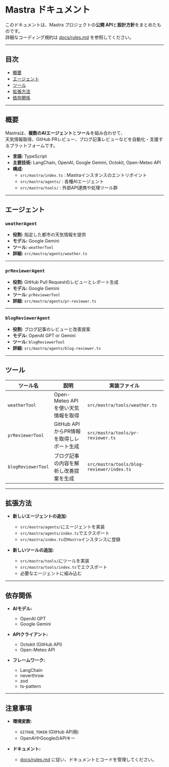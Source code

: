 # Mastra ドキュメント

このドキュメントは、Mastra プロジェクトの**公開 API**と**設計方針**をまとめたものです。  
詳細なコーディング規約は [docs/rules.md](../rules.md) を参照してください。

---

## 目次

- [概要](#概要)
- [エージェント](#エージェント)
- [ツール](#ツール)
- [拡張方法](#拡張方法)
- [依存関係](#依存関係)

---

## 概要

Mastraは、**複数のAIエージェント**と**ツール**を組み合わせて、  
天気情報取得、GitHub PRレビュー、ブログ記事レビューなどを自動化・支援するプラットフォームです。

- **言語:** TypeScript
- **主要技術:** LangChain, OpenAI, Google Gemini, Octokit, Open-Meteo API
- **構成:**  
  - `src/mastra/index.ts` : Mastraインスタンスのエントリポイント  
  - `src/mastra/agents/` : 各種AIエージェント  
  - `src/mastra/tools/` : 外部API連携や処理ツール群

---

## エージェント

### `weatherAgent`

- **役割:** 指定した都市の天気情報を提供
- **モデル:** Google Gemini
- **ツール:** `weatherTool`
- **詳細:** `src/mastra/agents/weather.ts`

---

### `prReviewerAgent`

- **役割:** GitHub Pull Requestのレビューとレポート生成
- **モデル:** Google Gemini
- **ツール:** `prReviewerTool`
- **詳細:** `src/mastra/agents/pr-reviewer.ts`

---

### `blogReviewerAgent`

- **役割:** ブログ記事のレビューと改善提案
- **モデル:** OpenAI GPT or Gemini
- **ツール:** `blogReviewerTool`
- **詳細:** `src/mastra/agents/blog-reviewer.ts`

---

## ツール

| ツール名             | 説明                                         | 実装ファイル                                   |
|----------------------|----------------------------------------------|----------------------------------------------|
| `weatherTool`        | Open-Meteo APIを使い天気情報を取得           | `src/mastra/tools/weather.ts`               |
| `prReviewerTool`     | GitHub APIからPR情報を取得しレポート生成     | `src/mastra/tools/pr-reviewer.ts`           |
| `blogReviewerTool`   | ブログ記事の内容を解析し改善提案を生成       | `src/mastra/tools/blog-reviewer/index.ts`   |

---

## 拡張方法

- **新しいエージェントの追加:**
  - `src/mastra/agents/`にエージェントを実装
  - `src/mastra/agents/index.ts`でエクスポート
  - `src/mastra/index.ts`の`Mastra`インスタンスに登録

- **新しいツールの追加:**
  - `src/mastra/tools/`にツールを実装
  - `src/mastra/tools/index.ts`でエクスポート
  - 必要なエージェントに組み込む

---

## 依存関係

- **AIモデル:**  
  - OpenAI GPT  
  - Google Gemini

- **APIクライアント:**  
  - Octokit (GitHub API)  
  - Open-Meteo API

- **フレームワーク:**  
  - LangChain  
  - neverthrow  
  - zod  
  - ts-pattern

---

## 注意事項

- **環境変数:**  
  - `GITHUB_TOKEN` (GitHub API用)  
  - OpenAIやGoogleのAPIキー

- **ドキュメント:**  
  - [docs/rules.md](../rules.md) に従い、ドキュメントとコードを管理してください。

